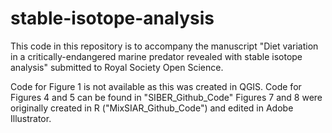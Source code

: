 # stable-isotope-analysis

This code in this repository
is to accompany the manuscript "Diet variation in a critically-endangered marine predator revealed with stable isotope analysis" 
submitted to Royal Society Open Science.

Code for Figure 1 is not available as this was created in QGIS.
Code for Figures 4 and 5 can be found in "SIBER_Github_Code"
Figures 7 and 8 were originally created in R ("MixSIAR_Github_Code") and edited in Adobe Illustrator.
